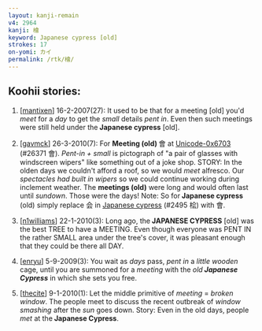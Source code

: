 ```yaml
---
layout: kanji-remain
v4: 2964
kanji: 檜
keyword: Japanese cypress [old]
strokes: 17
on-yomi: カイ
permalink: /rtk/檜/
---
```


## Koohii stories: 

1) [<a href="http://kanji.koohii.com/profile/mantixen">mantixen</a>] 16-2-2007(27): It used to be that for a meeting [old] you&#039;d <em>meet</em> for a <em>day</em> to get the <em>small</em> details <em>pent in</em>. Even then such meetings were still held under the<strong> Japanese cypress</strong> [old].

2) [<a href="http://kanji.koohii.com/profile/gavmck">gavmck</a>] 26-3-2010(7): For <strong>Meeting (old) </strong>會 at <a href="http://kanji.koohii.com/study/kanji/26371">Unicode-0x6703</a> (#26371 會). <em>Pent-in + small</em> is pictograph of &quot;a pair of glasses with windscreen wipers&quot; like something out of a joke shop. STORY: In the olden days we couldn&#039;t afford a roof, so we would <em>meet</em> alfresco. Our <em>spectacles had built in wipers</em> so we could continue working during inclement weather. The <strong>meetings (old)</strong> were long and would often last until <em>sundown</em>. Those were the days! Note: So for<strong> Japanese cypress</strong> (old) simply replace 会 in <a href="../v4/2495.html">Japanese cypress</a> (#2495 桧) with 會.

3) [<a href="http://kanji.koohii.com/profile/n1williams">n1williams</a>] 22-1-2010(3): Long ago, the<strong> JAPANESE CYPRESS</strong> [old] was the best TREE to have a MEETING. Even though everyone was PENT IN the rather SMALL area under the tree&#039;s cover, it was pleasant enough that they could be there all DAY.

4) [<a href="http://kanji.koohii.com/profile/enryu">enryu</a>] 5-9-2009(3): You wait as <em>days</em> pass, <em>pent in</em> a <em>little</em> <em>wooden</em> cage, until you are summoned for a <em>meeting</em> with the <em>old<strong> Japanese Cypress</strong></em> in which she sets you free.

5) [<a href="http://kanji.koohii.com/profile/thecite">thecite</a>] 9-1-2010(1): Let the middle primitive of <em>meeting</em> = <em>broken window</em>. The people meet to discuss the recent outbreak of <em>window smashing</em> after the <em>sun</em> goes down. Story: Even in the old days, people <em>met</em> at the<strong> Japanese Cypress</strong>.

